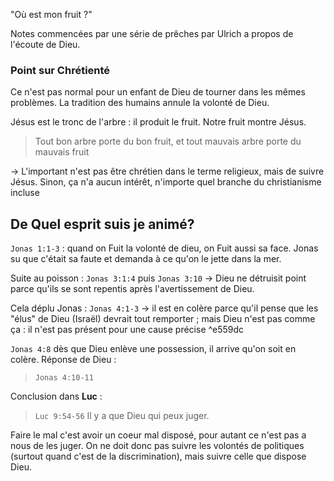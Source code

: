 "Où est mon fruit ?"

Notes commencées par une série de prêches par Ulrich a propos de l'écoute de Dieu.
### Point sur Chrétienté
Ce n'est pas normal pour un enfant de Dieu de tourner dans les mêmes problèmes.
La tradition des humains annule la volonté de Dieu.

Jésus est le tronc de l'arbre : il produit le fruit. Notre fruit montre Jésus.
> Tout bon arbre porte du bon fruit, et tout mauvais arbre porte du mauvais fruit

-> L'important n'est pas être chrétien dans le terme religieux, mais de suivre Jésus. Sinon, ça n'a aucun intérêt, n'importe quel branche du christianisme incluse

## De Quel esprit suis je animé?
`Jonas 1:1-3` : quand on Fuit la volonté de dieu, on Fuit aussi sa face.
Jonas su que c'était sa faute et demanda à ce qu'on le jette dans la mer.

Suite au poisson :
`Jonas 3:1:4` puis `Jonas 3:10`
-> Dieu ne détruisit point parce qu'ils se sont repentis après l'avertissement de Dieu.

Cela déplu Jonas : `Jonas 4:1-3` -> il est en colère parce qu'il pense que les "élus" de Dieu (Israël) devrait tout remporter ; mais Dieu n'est pas comme ça : il n'est pas présent pour une cause précise ^e559dc

`Jonas 4:8` dès que Dieu enlève une possession, il arrive qu'on soit en colère. Réponse de Dieu :
> `Jonas 4:10-11`

Conclusion dans **Luc** :
> `Luc 9:54-56`
Il y a que Dieu qui peux juger.

Faire le mal c'est avoir un coeur mal disposé, pour autant ce n'est pas a nous de les juger.
On ne doit donc pas suivre les volontés de politiques (surtout quand c'est de la discrimination), mais suivre celle que dispose Dieu.